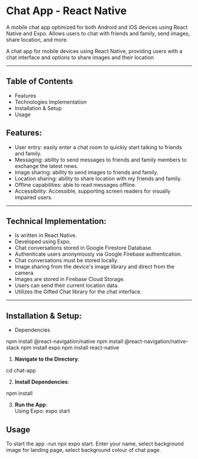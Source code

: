 # Chat App - React Native

A mobile chat app optimized for both Android and iOS devices using React Native and Expo. Allows users to chat with friends and family, send images, share location, and more.

A chat app for mobile devices using React Native, providing users with a chat interface and options to share images and their
location

---

## Table of Contents

- Features
- Technologies Implementation
- Installation & Setup
- Usage

## Features:

- User entry: easily enter a chat room to quickly start talking to friends and family.
- Messaging: ability to send messages to friends and family members to exchange the latest news.
- Image sharing: ability to send images to friends and family.
- Location sharing: ability to share location with my friends and family.
- Offline capabilities: able to read messages offline.
- Accessibility: Accessible, supporting screen readers for visually impaired users.

---

## Technical Implementation:

- Is written in React Native.
- Developed using Expo.
- Chat conversations stored in Google Firestore Database.
- Authenticate users anonymously via Google Firebase authentication.
- Chat conversations must be stored locally.
- Image sharing from the device's image library and direct from the camera.
- Images are stored in Firebase Cloud Storage.
- Users can send their current location data.
- Utilizes the Gifted Chat library for the chat interface.

---

## Installation & Setup:

- Dependencies

npm install @react-navigation/native
npm install @react-navigation/native-stack
npm install expo
npm install react-native

1. **Navigate to the Directory**:

cd chat-app

2. **Install Dependencies**:

npm install

3. **Run the App**:  
   Using Expo: expo start

## Usage

To start the app -run npx expo start.
Enter your name, select background image for landing page, select background colour of chat page.
